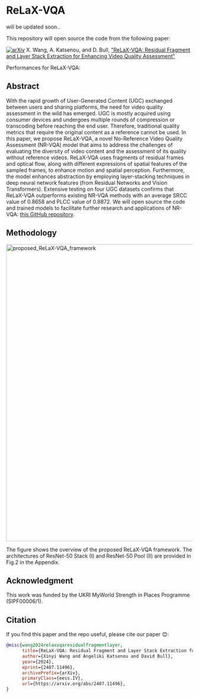 # ReLaX-VQA
will be updated soon..

This repository will open source the code from the following paper: 

[![arXiv](https://img.shields.io/badge/arXiv-2407.11496v1-b31b1b.svg)](https://arxiv.org/abs/2407.11496v1)
X. Wang, A. Katsenou, and D. Bull,  ["ReLaX-VQA: Residual Fragment and Layer Stack Extraction for Enhancing Video Quality Assessment"](https://arxiv.org/abs/2407.11496v1) 

Performances for ReLaX-VQA:

## Abstract
With the rapid growth of User-Generated Content (UGC) exchanged between users and sharing platforms, the need for video quality assessment in the wild has emerged. UGC is mostly acquired using consumer devices and undergoes multiple rounds of compression or transcoding before reaching the end user. Therefore, traditional quality metrics that require the original content as a reference cannot be used. In this paper, we propose ReLaX-VQA, a novel No-Reference Video Quality Assessment (NR-VQA) model that aims to address the challenges of evaluating the diversity of video content and the assessment of its quality without reference videos. ReLaX-VQA uses fragments of residual frames and optical flow, along with different expressions of spatial features of the sampled frames, to enhance motion and spatial perception. Furthermore, the model enhances abstraction by employing layer-stacking techniques in deep neural network features (from Residual Networks and Vision Transformers). Extensive testing on four UGC datasets confirms that ReLaX-VQA outperforms existing NR-VQA methods with an average SRCC value of 0.8658 and PLCC value of 0.8872. We will open source the code and trained models to facilitate further research and applications of NR-VQA: [this GitHub repository](https://github.com/xinyiW915/ReLaX-VQA).


## Methodology
<img src="./Framework.png" alt="proposed_ReLaX-VQA_framework" width="800"/>

The figure shows the overview of the proposed ReLaX-VQA framework. The architectures of ResNet-50 Stack (I) and ResNet-50 Pool (II) are provided in Fig.2 in the Appendix.


## Acknowledgment
This work was funded by the UKRI MyWorld Strength in Places Programme (SIPF00006/1).

## Citation
If you find this paper and the repo useful, please cite our paper 😊:

```bibtex
@misc{wang2024relaxvqaresidualfragmentlayer,
      title={ReLaX-VQA: Residual Fragment and Layer Stack Extraction for Enhancing Video Quality Assessment}, 
      author={Xinyi Wang and Angeliki Katsenou and David Bull},
      year={2024},
      eprint={2407.11496},
      archivePrefix={arXiv},
      primaryClass={eess.IV},
      url={https://arxiv.org/abs/2407.11496}, 
}
```
